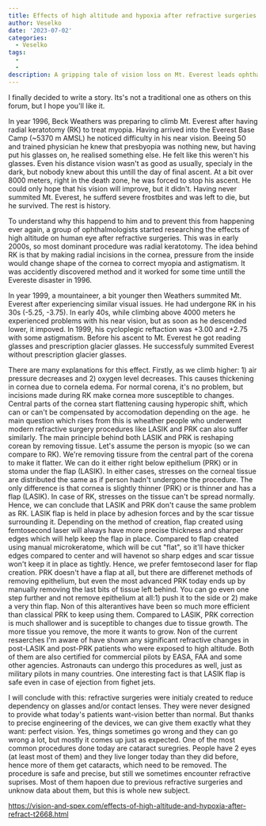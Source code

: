 ```yaml
---
title: Effects of high altitude and hypoxia after refractive surgeries
author: Veselko
date: '2023-07-02'
categories:
  - Veselko
tags:
  - 
  - 
description: A gripping tale of vision loss on Mt. Everest leads ophthalmologists to uncover the truth.
---
```

I finally decided to write a story. Its's not a traditional one as others on this forum, but I hope you'll like it.

In year 1996, Beck Weathers was preparing to climb Mt. Everest after having radial keratotomy (RK) to treat myopia. Having arrived into the Everest Base Camp (~5370 m AMSL) he noticed difficulty in his near vision. Beeing 50 and trained physician he knew that presbyopia was nothing new, but having put his glasses on, he realised something else. He felt like this weren't his glasses. Even his distance vision wasn't as good as usually, specialy in the dark, but nobody knew about this untill the day of final ascent. At a bit over 8000 meters, right in the death zone, he was forced to stop his ascent. He could only hope that his vision will improve, but it didn't. Having never summited Mt. Everest, he sufferd severe frostbites and was left to die, but he survived. The rest is history.

To understand why this happend to him and to prevent this from happening ever again, a group of ophthalmologists started researching the effects of high altitude on human eye after refractive surgeries. This was in early 2000s, so most dominant procedure was radial keratotomy. The idea behind RK is that by making radial incisions in the cornea, pressure from the inside would change shape of the cornea to correct myopia and astigmatism. It was accidently discovered method and it worked for some time untill the Evereste disaster in 1996.

In year 1999, a mountaineer, a bit younger then Weathers summited Mt. Everest after experiencing similar visual issues. He had undergone RK in his 30s (-5.25, -3.75). In early 40s, while climbing above 4000 meters he experienced problems with his near vision, but as soon as he descended lower, it impoved. In 1999, his cycloplegic reftaction was +3.00 and +2.75 with some astigmatism. Before his ascent to Mt. Everest he got reading glasses and prescription glacier glasses. He successfuly summited Everest without prescription glacier glasses.

There are many explanations for this effect. Firstly, as we climb higher: 1) air pressure decreases and 2) oxygen level decreases. This causes thickening in cornea due to cornela edema. For normal corena, it's no problem, but incisions made during RK make cornea more susceptible to changes. Central parts of the cornea start flattening causing hyperopic shift, which can or can't be compensated by accomodation depending on the age. 
he main question which rises from this is wheather people who underwent modern refractive surgery procedures like LASIK and PRK can also suffer similarly. The main principle behind both LASIK and PRK is reshaping corean by removing tissue. Let's assume the person is myopic (so we can compare to RK). We're removing tissure from the central part of the corena to make it flatter. We can do it either right below epithelium (PRK) or in stoma under the flap (LASIK). In either cases, stresses on the corneal tissue are distributed the same as if person hadn't undergone the procedure. The only difference is that cornea is slightly thinner (PRK) or is thinner and has a flap (LASIK). In case of RK, stresses on the tissue can't be spread normally. Hence, we can conclude that LASIK and PRK don't cause the same problem as RK.
LASIK flap is held in place by adhesion forces and by the scar tissue surrounding it. Depending on the method of creation, flap created using femtosecond laser will always have more precise thickness and sharper edges which will help keep the flap in place. Compared to flap created using manual microkeratome, which will be cut "flat", so it'll have thicker edges compared to center and will havenot so sharp edges and scar tissue won't keep it in place as tightly. Hence, we prefer femtosecond laser for flap creation.
PRK doesn't have a flap at all, but there are differenet methods of removing epithelium, but even the most advanced PRK today ends up by manually removing the last bits of tissue left behind. You can go even one step further and not remove epithelium at all:1) push it to the side or 2) make a very thin flap. Non of this alterantives have been so much more efficient than classical PRK to keep using them. Compared to LASIK, PRK correction is much shallower and is suceptible to changes due to tissue growth. The more tissue you remove, the more it wants to grow. Non of the current resaerches I'm aware of have shown any significant refractive changes in post-LASIK and post-PRK patients who were exposed to high altitude. Both of them are also certified for commercial pilots by EASA, FAA and some other agencies. Astronauts can undergo this procedures as well, just as military pilots in many countries. One interesting fact is that LASIK flap is safe even in case of ejection from fighet jets.

I will conclude with this: refractive surgeries were initialy created to reduce dependency on glasses and/or contact lenses. They were never designed to provide what today's patients want-vision better than normal. But thanks to precise engineering of the devices, we can give them exactly what they want: perfect vision. Yes, things sometimes go wrong and they can go wrong a lot, but mostly it comes up just as expected.
One of the most common procedures done today are cataract suregries. People have 2 eyes (at least most of them) and they live longer today than they did before, hence more of them get cataracts, which need to be removed. The procedure is safe and precise, but still we sometimes encounter refractive suprises. Most of them hapoen due to previous refractive surgeries and unknow data about them, but this is whole new subject.

https://vision-and-spex.com/effects-of-high-altitude-and-hypoxia-after-refract-t2668.html